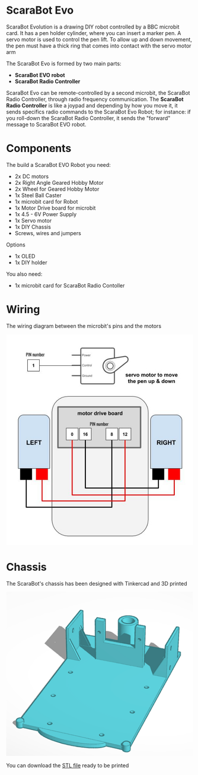 # ScaraBot Evo
ScaraBot Evolution is a drawing DIY robot controlled by a BBC microbit card. 
It has a pen holder cylinder, where you can insert a marker pen.
A servo motor is used to control the pen lift.
To allow up and down movement, the pen must have a thick ring that comes into contact with the servo motor arm

The ScaraBot Evo is formed by two main parts:
- **ScaraBot EVO robot**
- **ScaraBot Radio Controller**

ScaraBot Evo can be remote-controlled by a second microbit, the ScaraBot Radio Controller, through radio frequency communication. 
The **ScaraBot Radio Controller** is like a joypad and depending by how you move it, it sends specifics radio commands to the ScaraBot Evo Robot; for instance: if you roll-down the ScaraBot Radio Controller, it sends the "forward" message to ScaraBot EVO robot.

# Components
The build a ScaraBot EVO Robot you need:
- 2x DC motors
- 2x Right Angle Geared Hobby Motor
- 2x Wheel for Geared Hobby Motor
- 1x Steel Ball Caster 
- 1x microbit card for Robot
- 1x Motor Drive board for microbit
- 1x 4.5 - 6V Power Supply  
- 1x Servo motor
- 1x DIY Chassis
- Screws, wires and jumpers

Options
- 1x OLED
- 1x DIY holder

You also need:
- 1x microbit card for ScaraBot Radio Contoller

# Wiring

The wiring diagram between the microbit's pins and the motors

![Wiring](ScarabotWiring.jpg)

# Chassis

The ScaraBot's chassis has been designed with Tinkercad and 3D printed

![Chassis](scarabotevo3D.png)

You can download the [STL file](https://github.com/cyberparra/Scarabotevo/blob/master/ScaraBot%20EVO.stl) ready to be printed  
